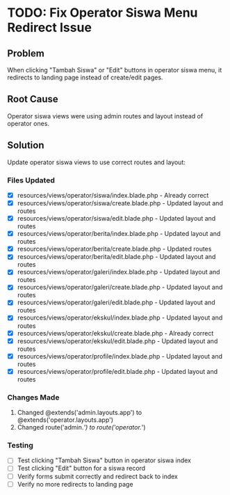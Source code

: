 # TODO: Fix Operator Siswa Menu Redirect Issue

## Problem
When clicking "Tambah Siswa" or "Edit" buttons in operator siswa menu, it redirects to landing page instead of create/edit pages.

## Root Cause
Operator siswa views were using admin routes and layout instead of operator ones.

## Solution
Update operator siswa views to use correct routes and layout:

### Files Updated
- [x] resources/views/operator/siswa/index.blade.php - Already correct
- [x] resources/views/operator/siswa/create.blade.php - Updated layout and routes
- [x] resources/views/operator/siswa/edit.blade.php - Updated layout and routes
- [x] resources/views/operator/berita/index.blade.php - Updated layout and routes
- [x] resources/views/operator/berita/create.blade.php - Updated routes
- [x] resources/views/operator/berita/edit.blade.php - Updated layout and routes
- [x] resources/views/operator/galeri/index.blade.php - Updated layout and routes
- [x] resources/views/operator/galeri/create.blade.php - Updated layout and routes
- [x] resources/views/operator/galeri/edit.blade.php - Updated layout and routes
- [x] resources/views/operator/ekskul/index.blade.php - Updated layout and routes
- [x] resources/views/operator/ekskul/create.blade.php - Already correct
- [x] resources/views/operator/ekskul/edit.blade.php - Updated layout and routes
- [x] resources/views/operator/profile/index.blade.php - Updated layout and routes
- [x] resources/views/operator/profile/edit.blade.php - Updated layout and routes

### Changes Made
1. Changed @extends('admin.layouts.app') to @extends('operator.layouts.app')
2. Changed route('admin.*') to route('operator.*')

### Testing
- [ ] Test clicking "Tambah Siswa" button in operator siswa index
- [ ] Test clicking "Edit" button for a siswa record
- [ ] Verify forms submit correctly and redirect back to index
- [ ] Verify no more redirects to landing page
